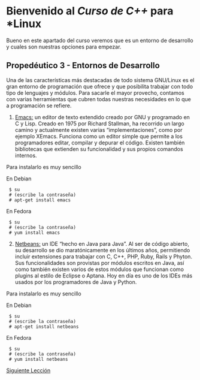 # Bienvenido al *Curso de C++* para *Linux

Bueno en este apartado del curso veremos que es un entorno de desarrollo y cuales son nuestras opciones para empezar.

## Propedéutico 3 - Entornos de Desarrollo

Una de las características más destacadas de todo sistema GNU/Linux es el gran entorno de programación que ofrece y que posibilita trabajar con todo tipo de lenguajes y módulos. Para sacarle el mayor provecho, contamos con varias herramientas que cubren todas nuestras necesidades en lo que a programación se refiere.

 1. [Emacs:](http://www.gnu.org/software/emacs/) un editor de texto extendido creado por GNU y programado en C y Lisp. Creado en 1975 por Richard Stallman, ha recorrido un largo camino y actualmente existen varias “implementaciones”, como por ejemplo XEmacs. Funciona como un editor simple que permite a los programadores editar, compilar y depurar el código. Existen también bibliotecas que extienden su funcionalidad y sus propios comandos internos.


Para instalarlo es muy sencillo

En Debian 

     $ su
     # (escribe la contraseña)
     # apt-get install emacs 

En Fedora

     $ su
     # (escribe la contraseña)
     # yum install emacs 

 2. [Netbeans:](https://netbeans.org/index_es.html) un IDE “hecho en Java para Java”. Al ser de código abierto, su desarrollo se dio maratónicamente en los últimos años, permitiendo incluir extensiones para trabajar con C, C++, PHP, Ruby, Rails y Phyton. Sus funcionalidades son provistas por módulos escritos en Java, así como también existen varios de estos módulos que funcionan como plugins al estilo de Eclipse o Aptana. Hoy en día es uno de los IDEs más usados por los programadores de Java y Python.

Para instalarlo es muy sencillo

En Debian 

     $ su
     # (escribe la contraseña)
     # apt-get install netbeans 

En Fedora

     $ su
     # (escribe la contraseña)
     # yum install netbeans
 
[Siguiente Lección](../Propedéutico03-EntornosDesarrollo/)
 
